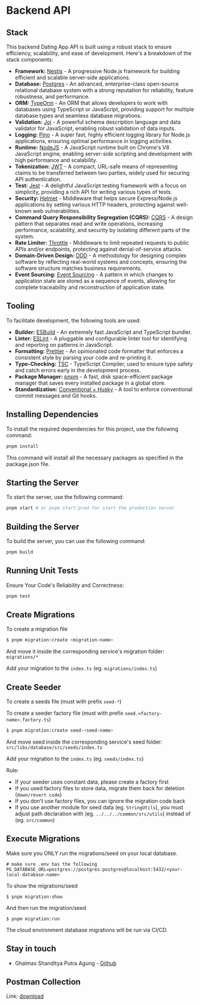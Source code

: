 # Backend API

## Stack

This backend Dating App API is built using a robust stack to ensure efficiency, scalability, and ease of development. Here's a breakdown of the stack components:

- **Framework:** [Nestjs](https://nestjs.com/) - A progressive Node.js framework for building efficient and scalable server-side applications.
- **Database:** [Postgres](https://www.postgresql.org/) - An advanced, enterprise-class open-source relational database system with a strong reputation for reliability, feature robustness, and performance.
- **ORM:** [TypeOrm](https://typeorm.io/) - An ORM that allows developers to work with databases using TypeScript or JavaScript, providing support for multiple database types and seamless database migrations.
- **Validation:** [Joi](https://joi.dev/) - A powerful schema description language and data validator for JavaScript, enabling robust validation of data inputs.
- **Logging:** [Pino](https://getpino.io/) - A super fast, highly efficient logging library for Node.js applications, ensuring optimal performance in logging activities.
- **Runtime:** [NodeJS](https://nodejs.org/en) - A JavaScript runtime built on Chrome's V8 JavaScript engine, enabling server-side scripting and development with high performance and scalability.
- **Tokenization:** [JWT](https://jwt.io/) - A compact, URL-safe means of representing claims to be transferred between two parties, widely used for securing API authentication.
- **Test:** [Jest](https://jestjs.io/) - A delightful JavaScript testing framework with a focus on simplicity, providing a rich API for writing various types of tests.
- **Security:** [Helmet](https://helmetjs.github.io/) - Middleware that helps secure Express/Node.js applications by setting various HTTP headers, protecting against well-known web vulnerabilities.
- **Command Query Responsibility Segregation (CQRS):** [CQRS](https://docs.nestjs.com/recipes/cqrs) - A design pattern that separates read and write operations, increasing performance, scalability, and security by isolating different parts of the system.
- **Rate Limiter:** [Throttle](https://www.npmjs.com/package/express-rate-limit) - Middleware to limit repeated requests to public APIs and/or endpoints, protecting against denial-of-service attacks.
- **Domain-Driven Design:** [DDD](https://www.dddcommunity.org/) - A methodology for designing complex software by reflecting real-world systems and concepts, ensuring the software structure matches business requirements.
- **Event Sourcing:** [Event Sourcing](https://martinfowler.com/eaaDev/EventSourcing.html) - A pattern in which changes to application state are stored as a sequence of events, allowing for complete traceability and reconstruction of application state.

## Tooling

To facilitate development, the following tools are used:

- **Builder:** [ESBuild](https://esbuild.github.io/) - An extremely fast JavaScript and TypeScript bundler.
- **Linter:** [ESLint](https://eslint.org) - A pluggable and configurable linter tool for identifying and reporting on patterns in JavaScript.
- **Formatting:** [Prettier](https://prettier.io/) - An opinionated code formatter that enforces a consistent style by parsing your code and re-printing it.
- **Type-Checking:** [TSC](https://www.typescriptlang.org/docs/handbook/compiler-options.html) - TypeScript Compiler, used to ensure type safety and catch errors early in the development process.
- **Package Manager:** [pnpm](https://pnpm.io/) - A fast, disk space-efficient package manager that saves every installed package in a global store.
- **Standardization:** [Conventional + Husky](https://github.com/conventional-changelog/commitlint) - A tool to enforce conventional commit messages and Git hooks.

## Installing Dependencies

To install the required dependencies for this project, use the following command:

```sh
pnpm install
```

This command will install all the necessary packages as specified in the package.json file.

## Starting the Server

To start the server, use the following command:

```sh
pnpm start # or pnpm start:prod for start the production server
```

## Building the Server

To build the server, you can use the following command:

```sh
pnpm build
```

## Running Unit Tests

Ensure Your Code's Reliability and Correctness:

```sh
pnpm test
```

## Create Migrations

To create a migration file

```bash
$ pnpm migration:create <migration-name>
```

And move it inside the corresponding service's migration folder: `migrations/*`

Add your migration to the `index.ts` (eg. `migrations/index.ts`)

## Create Seeder

To create a seeds file (must with prefix `seed-*`)

To create a seeder factory file (must with prefix `seed.<factory-name>.factory.ts`)

```bash
$ pnpm migration:create seed-<seed-name>
```

And move seed inside the corresponding service's seed folder: `src/libs/database/src/seeds/index.ts`

Add your migration to the `index.ts` (eg. `seeds/index.ts`)

Rule:

- If your seeder uses constant data, please create a factory first
- If you used factory files to store data, migrate them back for deletion (`down/revert code`)
- If you don't use factory files, you can ignore the migration code back
- If you use another module for seed data (eg. `StringUtils`), you must adjust path declaration with (eg. `../../../common/src/utils`) instead of (eg. `src/common`)

## Execute Migrations

Make sure you ONLY run the migrations/seed on your local database.

```.env
# make sure .env has the following
PG_DATABASE_URL=postgres://postgres:postgres@localhost:5432/<your-local-database-name>
```

To show the migrations/seed

```
$ pnpm migration:show
```

And then run the migration/seed

```
$ pnpm migration:run
```

The cloud environment database migrations will be run via CI/CD.

## Stay in touch

- Ghalmas Shanditya Putra Agung - [Github](https://github.com/ghalmasshandityaaa)

## Postman Collection

Link: [download](https://drive.google.com/file/d/1d0dmN6mkY5sEpMQq8Yu1Hayxa3_8TRYb/view?usp=sharing)
